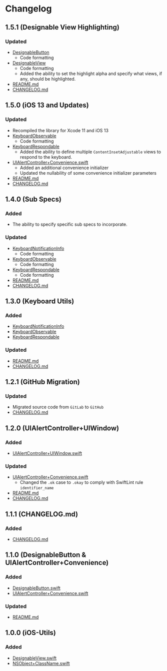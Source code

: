 # Changelog

## 1.5.1 (Designable View Highlighting)

### Updated

- [DesignableButton](./Source/DesignableButton.swift)
    - Code formatting
- [DesignableView](./Source/DesignableView.swift)
    - Code formatting
    - Added the ability to set the highlight alpha and specify what views, if any, should be highlighted.
- [README.md](./README.md)
- [CHANGELOG.md](./CHANGELOG.md)

## 1.5.0 (iOS 13 and Updates)

### Updated

- Recompiled the library for Xcode 11 and iOS 13
- [KeyboardObservable](./Source/KeyboardObservable.swift)
  - Code formatting
- [KeyboardRespondable](./Source/KeyboardRespondable.swift)
  - Added the ability to define multiple `ContentInsetAdjustable` views to respond to the keyboard.
- [UIAlertController+Convenience.swift](UIAlertController+Convenience.swift)
  - Added an additional convenience initializer
  - Updated the nullability of some convenience initializer parameters
- [README.md](./README.md)
- [CHANGELOG.md](./CHANGELOG.md)

## 1.4.0 (Sub Specs)

### Added

- The ability to specify specific sub specs to incorporate.

### Updated

- [KeyboardNotificationInfo](./Source/KeyboardNotificationInfo.swift)
  - Code formatting
- [KeyboardObservable](./Source/KeyboardObservable.swift)
  - Code formatting
- [KeyboardRespondable](./Source/KeyboardRespondable.swift)
  - Code formatting
- [README.md](./README.md)
- [CHANGELOG.md](./CHANGELOG.md)

## 1.3.0 (Keyboard Utils)

### Added

- [KeyboardNotificationInfo](./Source/KeyboardNotificationInfo.swift)
- [KeyboardObservable](./Source/KeyboardObservable.swift)
- [KeyboardRespondable](./Source/KeyboardRespondable.swift)

### Updated

- [README.md](./README.md)
- [CHANGELOG.md](./CHANGELOG.md)

## 1.2.1 (GitHub Migration)

### Updated

- Migrated source code from `GitLab` to `GitHub`
- [CHANGELOG.md](./CHANGELOG.md)

## 1.2.0 (UIAlertController+UIWindow)

### Added

- [UIAlertController+UIWindow.swift](./Source/UIAlertController+UIWindow.swift)

### Updated

- [UIAlertController+Convenience.swift](UIAlertController+Convenience.swift)
  - Changed the `.ok` case to `.okay` to comply with SwiftLint rule `identifier_name`
- [README.md](./README.md)
- [CHANGELOG.md](./CHANGELOG.md)

## 1.1.1 (CHANGELOG.md)

### Added

- [CHANGELOG.md](./CHANGELOG.md)

## 1.1.0 (DesignableButton & UIAlertController+Convenience)

### Added

- [DesignableButton.swift](./Source/DesignableButton.swift)
- [UIAlertController+Convenience.swift](UIAlertController+Convenience.swift)

### Updated

- [README.md](./README.md)

## 1.0.0 (iOS-Utils)

### Added

- [DesignableView.swift](./Source/DesignableView.swift)
- [NSObject+ClassName.swift](./Source/NSObject+ClassName.swift)
